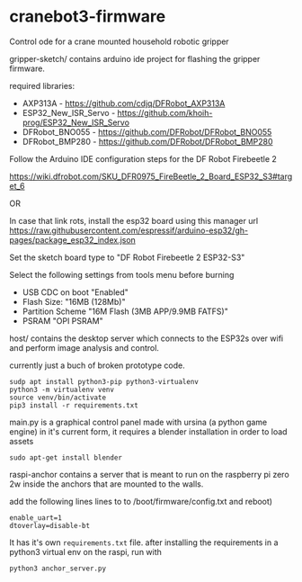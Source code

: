 # cranebot3-firmware
Control ode for a crane mounted household robotic gripper

gripper-sketch/ contains arduino ide project for flashing the gripper firmware.

required libraries:

 - AXP313A - https://github.com/cdjq/DFRobot_AXP313A
 - ESP32_New_ISR_Servo - https://github.com/khoih-prog/ESP32_New_ISR_Servo
 - DFRobot_BNO055 - https://github.com/DFRobot/DFRobot_BNO055
 - DFRobot_BMP280 - https://github.com/DFRobot/DFRobot_BMP280


Follow the Arduino IDE configuration steps for the DF Robot Firebeetle 2

  https://wiki.dfrobot.com/SKU_DFR0975_FireBeetle_2_Board_ESP32_S3#target_6

OR

  In case that link rots, install the esp32 board using this manager url https://raw.githubusercontent.com/espressif/arduino-esp32/gh-pages/package_esp32_index.json
  
  Set the sketch board type to "DF Robot Firebeetle 2 ESP32-S3"
  
  Select the following settings from tools menu before burning
	
 - USB CDC on boot "Enabled"
 - Flash Size: "16MB (128Mb)"
 - Partition Scheme "16M Flash (3MB APP/9.9MB FATFS)"
 - PSRAM "OPI PSRAM"

host/ contains the desktop server which connects to the ESP32s over wifi and perform image analysis and control.

currently just a buch of broken prototype code.

    sudp apt install python3-pip python3-virtualenv
    python3 -m virtualenv venv
    source venv/bin/activate
    pip3 install -r requirements.txt

main.py is a graphical control panel made with ursina (a python game engine)
in it's current form, it requires a blender installation in order to load assets

    sudo apt-get install blender

raspi-anchor contains a server that is meant to run on the raspberry pi zero 2w inside the anchors
that are mounted to the walls.

add the following lines lines to to /boot/firmware/config.txt and reboot)

    enable_uart=1
    dtoverlay=disable-bt

It has it's own `requirements.txt` file.
after installing the requirements in a python3 virtual env on the raspi, run with

    python3 anchor_server.py